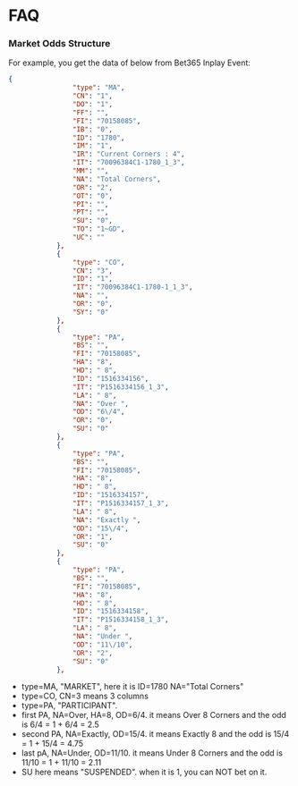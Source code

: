 # FAQ

### Market Odds Structure

For example, you get the data of below from Bet365 Inplay Event:

```json
{
                "type": "MA",
                "CN": "1",
                "DO": "1",
                "FF": "",
                "FI": "70158085",
                "IB": "0",
                "ID": "1780",
                "IM": "1",
                "IR": "Current Corners : 4",
                "IT": "70096384C1-1780_1_3",
                "MM": "",
                "NA": "Total Corners",
                "OR": "2",
                "OT": "0",
                "PI": "",
                "PT": "",
                "SU": "0",
                "TO": "1~GD",
                "UC": ""
            },
            {
                "type": "CO",
                "CN": "3",
                "ID": "1",
                "IT": "70096384C1-1780-1_1_3",
                "NA": "",
                "OR": "0",
                "SY": "0"
            },
            {
                "type": "PA",
                "BS": "",
                "FI": "70158085",
                "HA": "8",
                "HD": " 8",
                "ID": "1516334156",
                "IT": "P1516334156_1_3",
                "LA": " 8",
                "NA": "Over ",
                "OD": "6\/4",
                "OR": "0",
                "SU": "0"
            },
            {
                "type": "PA",
                "BS": "",
                "FI": "70158085",
                "HA": "8",
                "HD": " 8",
                "ID": "1516334157",
                "IT": "P1516334157_1_3",
                "LA": " 8",
                "NA": "Exactly ",
                "OD": "15\/4",
                "OR": "1",
                "SU": "0"
            },
            {
                "type": "PA",
                "BS": "",
                "FI": "70158085",
                "HA": "8",
                "HD": " 8",
                "ID": "1516334158",
                "IT": "P1516334158_1_3",
                "LA": " 8",
                "NA": "Under ",
                "OD": "11\/10",
                "OR": "2",
                "SU": "0"
            },
```

 * type=MA, "MARKET", here it is ID=1780 NA="Total Corners"
 * type=CO, CN=3 means 3 columns
 * type=PA, "PARTICIPANT".
  * first PA, NA=Over, HA=8, OD=6/4. it means Over 8 Corners and the odd is 6/4 = 1 + 6/4 = 2.5
  * second PA, NA=Exactly, OD=15/4. it means Exactly 8 and the odd is 15/4 = 1 + 15/4 = 4.75
  * last pA, NA=Under, OD=11/10. it means Under 8 Corners and the odd is 11/10 = 1 + 11/10 = 2.11
 * SU here means "SUSPENDED". when it is 1, you can NOT bet on it.
